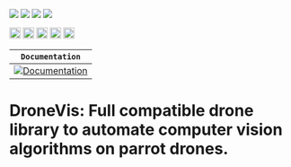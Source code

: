 <p><img src="https://badge.fury.io/py/dronevis.svg">
<img src="https://readthedocs.org/projects/drone-vis/badge/?version=latest">
<img src="https://github.com/ahmedheakl/drone-vis/workflows/build/badge.svg">
<img src="https://img.shields.io/badge/code%20style-black-000000.svg"></p>

<p>
<img src="https://img.shields.io/badge/gitlab%20ci-%23181717.svg?style=for-the-badge&logo=gitlab&logoColor=white" height=20>

<img src="https://img.shields.io/badge/docker-%230db7ed.svg?style=for-the-badge&logo=docker&logoColor=white" height=20>

<img src="https://img.shields.io/badge/Ubuntu-E95420?style=for-the-badge&logo=ubuntu&logoColor=white" height=20>

<img src="https://img.shields.io/badge/python-3670A0?style=for-the-badge&logo=python&logoColor=ffdd54" height=20>
<img src="https://img.shields.io/github/license/Ileriayo/markdown-badges?style=for-the-badge" height=20>
</p>

**`Documentation`** |
------------------- |
[![Documentation](https://img.shields.io/badge/api-reference-blue.svg)](https://drone-vis.readthedocs.io/en/latest) |


# DroneVis: Full compatible drone library to automate computer vision algorithms on parrot drones.
